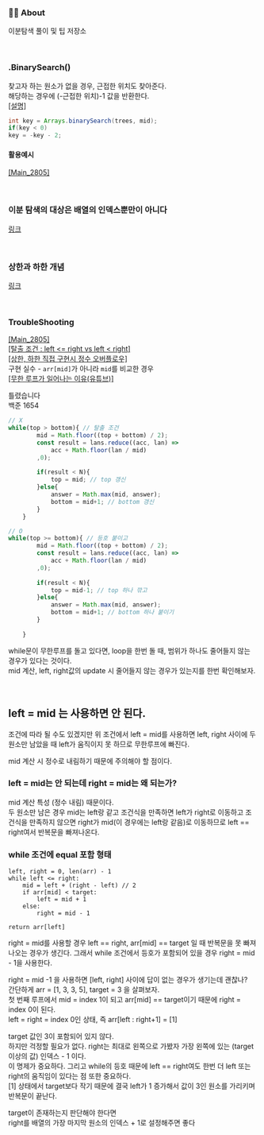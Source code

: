 ### 👨‍💻 About
이분탐색 풀이 및 팁 저장소

<br>

### .BinarySearch()
찾고자 하는 원소가 없을 경우, 근접한 위치도 찾아준다.   
해당하는 경우에 (-근접한 위치)-1 값을 반환한다.  
[[설명]](https://codingdog.tistory.com/entry/java-arrays-binarysearch-%ED%95%A8%EC%88%98%EB%A5%BC-%EC%95%8C%EC%95%84%EB%B4%85%EC%8B%9C%EB%8B%A4)  

```java
int key = Arrays.binarySearch(trees, mid);
if(key < 0)
key = -key - 2;
```
#### 활용예시
[[Main_2805]](https://github.com/AtomicLiquors/Algorithm_Practice/blob/main/binarysearch/Main_2805.java)

<br>

### 이분 탐색의 대상은 배열의 인덱스뿐만이 아니다
[링크](https://st-lab.tistory.com/269)

<br>

### 상한과 하한 개념
[링크](https://github.com/AtomicLiquors/Algorithm_Practice/blob/main/binarysearch/Lower__UpperBound.md)

<br>

### TroubleShooting
[[Main_2805]](https://github.com/AtomicLiquors/Algorithm_Practice/blob/main/binarysearch/Main_2805.java)  
[[탈출 조건 : left <= right vs left < right]](https://www.acmicpc.net/blog/view/109)  
[[상한, 하한 직접 구현시 정수 오버플로우]](https://github.com/AtomicLiquors/Algorithm_Practice/blob/main/binarysearch/Lower__UpperBound.md#-troubleshooting)  
구현 실수 - ```arr[mid]```가 아니라 ```mid```를 비교한 경우  
[[무한 루프가 일어나는 이유(유튜브)]](https://www.youtube.com/watch?v=b9SKfz58Jdo)

틀렸습니다  
백준 1654
```javascript
// X
while(top > bottom){ // 탈출 조건
        mid = Math.floor((top + bottom) / 2);
		const result = lans.reduce((acc, lan) => 
			acc + Math.floor(lan / mid)
		,0);
		
		if(result < N){
			top = mid; // top 갱신
		}else{
			answer = Math.max(mid, answer);
			bottom = mid+1; // bottom 갱신
		}
	}
```
```javascript
// O
while(top >= bottom){ // 등호 붙이고
        mid = Math.floor((top + bottom) / 2);
		const result = lans.reduce((acc, lan) => 
			acc + Math.floor(lan / mid)
		,0);
		
		if(result < N){
			top = mid-1; // top 하나 깎고
		}else{
			answer = Math.max(mid, answer);
			bottom = mid+1; // bottom 하나 붙이기
		}
			
	}
```
while문이 무한루프를 돌고 있다면, loop을 한번 돌 때, 범위가 하나도 줄어들지 않는 경우가 있다는 것이다.  
mid 계산, left, right값의 update 시 줄어들지 않는 경우가 있는지를 한번 확인해보자. 

<br>


## left = mid 는 사용하면 안 된다.

조건에 따라 될 수도 있겠지만 위 조건에서 left = mid를 사용하면 left, right 사이에 두 원소만 남았을 때 left가 움직이지 못 하므로 무한루프에 빠진다.  

mid 계산 시 정수로 내림하기 때문에 주의해야 할 점이다.

 

### left = mid는 안 되는데 right = mid는 왜 되는가?

mid 계산 특성 (정수 내림) 때문이다.  
두 원소만 남은 경우 mid는 left랑 같고 조건식을 만족하면 left가 right로 이동하고 조건식을 만족하지 않으면 right가 mid(이 경우에는 left랑 같음)로 이동하므로 left == right여서 반복문을 빠져나온다.  

 

 

### while 조건에 equal 포함 형태
```
left, right = 0, len(arr) - 1
while left <= right:
    mid = left + (right - left) // 2
    if arr[mid] < target:
        left = mid + 1
    else:
        right = mid - 1
        
return arr[left]
 ```

right = mid를 사용할 경우 left == right, arr[mid] == target 일 때 반복문을 못 빠져나오는 경우가 생긴다. 그래서 while 조건에서 등호가 포함되어 있을 경우 right = mid - 1을 사용한다.  

 

right = mid -1 을 사용하면 [left, right] 사이에 답이 없는 경우가 생기는데 괜찮나?  
간단하게 arr = [1, 3, 3, 5], target = 3 을 살펴보자.  
첫 번째 루프에서 mid = index 1이 되고 arr[mid] == target이기 때문에 right = index 0이 된다.  
left = right = index 0인 상태, 즉 arr[left : right+1] = [1]  

target 값인 3이 포함되어 있지 않다.  
하지만 걱정할 필요가 없다. right는 최대로 왼쪽으로 가봤자 가장 왼쪽에 있는 (target 이상의 값) 인덱스 - 1 이다.  
이 명제가 중요하다. 그리고 while의 등호 때문에 left == right여도 한번 더 left 또는 right의 움직임이 있다는 점 또한 중요하다.  
[1] 상태에서 target보다 작기 때문에 결국 left가 1 증가해서 값이 3인 원소를 가리키며 반복문이 끝난다.


target이 존재하는지 판단해야 한다면  
right를 배열의 가장 마지막 원소의 인덱스 + 1로 설정해주면 좋다

